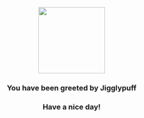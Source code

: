 <p align="center">
    <img src="https://raw.githubusercontent.com/PokeAPI/sprites/master/sprites/pokemon/39.png" width="150" height="150">
</p>
<h3 align="center">You have been greeted by  <b>Jigglypuff</b></h3>
<h3 align="center">Have a nice day!</h3>
